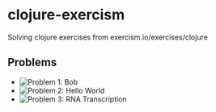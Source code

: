 # clojure-exercism

Solving clojure exercises from exercism.io/exercises/clojure

## Problems

- ![Problem 1: Bob]('bob/')
- ![Problem 2: Hello World]('hello-world/')
- ![Problem 3: RNA Transcription]('rna-transcription/')
